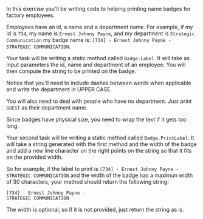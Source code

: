 In this exercise you'll be writing code to helping printing name
badges for factory employees.

Employees have an id, a name and a department name.  For example, if
my id is `734`, my name is `Ernest Johnny Payne`, and my department is
`Strategic Communication` my badge name is: `[734] - Ernest Johnny
Payne - STRATEGIC COMMUNICATION`.

Your task will be writing a static method called `Badge.Label`. It
will take as input parameters the id, name and department of an
employee. You will then compute the string to be printed on the
badge. 

Notice that you'll need to include dashes between words when
applicable and write the department in UPPER CASE.

You will also need to deal with people who have no department. Just
print `GUEST` as their department name.

Since badges have physical size, you need to wrap the text if it gets
too long.

Your second task will be writing a static method called
`Badge.PrintLabel`. It will take a string generated with the first
method and the width of the badge and add a new line character on the
right points on the string so that it fits on the provided width.

So for example, if the label to print is `[734] - Ernest Johnny
Payne - STRATEGIC COMMUNICATION` and the width of the badge has a
maximun width of 30 characters, your method should return the
following string:

```
[734] - Ernest Johnny Payne - 
STRATEGIC COMMUNICATION
```

The width is optional, so if it is not provided, just return the
string as is.
